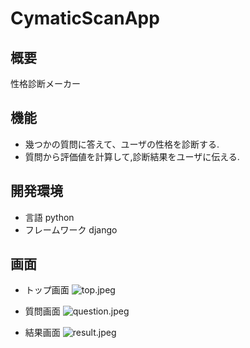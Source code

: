 # CymaticScanApp
## 概要
性格診断メーカー

## 機能
* 幾つかの質問に答えて、ユーザの性格を診断する.
* 質問から評価値を計算して,診断結果をユーザに伝える.

## 開発環境
* 言語 python
* フレームワーク django

## 画面
* トップ画面
![top.jpeg](https://raw.githubusercontent.com/MuslePainBrothers/CymaticScanApp/develop/screen_shot/top.jpeg)

* 質問画面
![question.jpeg](https://raw.githubusercontent.com/MuslePainBrothers/CymaticScanApp/develop/screen_shot/question.jpeg)

* 結果画面
![result.jpeg](https://raw.githubusercontent.com/MuslePainBrothers/CymaticScanApp/develop/screen_shot/result.jpeg)
